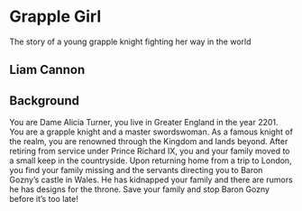 # Grapple Girl
The story of a young grapple knight fighting her way in the world

Liam Cannon
---

## Background
You are Dame Alicia Turner, you live in Greater England in the year 2201. You are a grapple knight and a master swordswoman. As a famous knight of the realm, you are renowned through the Kingdom and lands beyond. After retiring from service under Prince Richard IX, you and your family moved to a small keep in the countryside. Upon returning home from a trip to London, you find your family missing and the servants directing you to Baron Gozny’s castle in Wales. He has kidnapped your family and there are rumors he has designs for the throne. Save your family and stop Baron Gozny before it’s too late!
